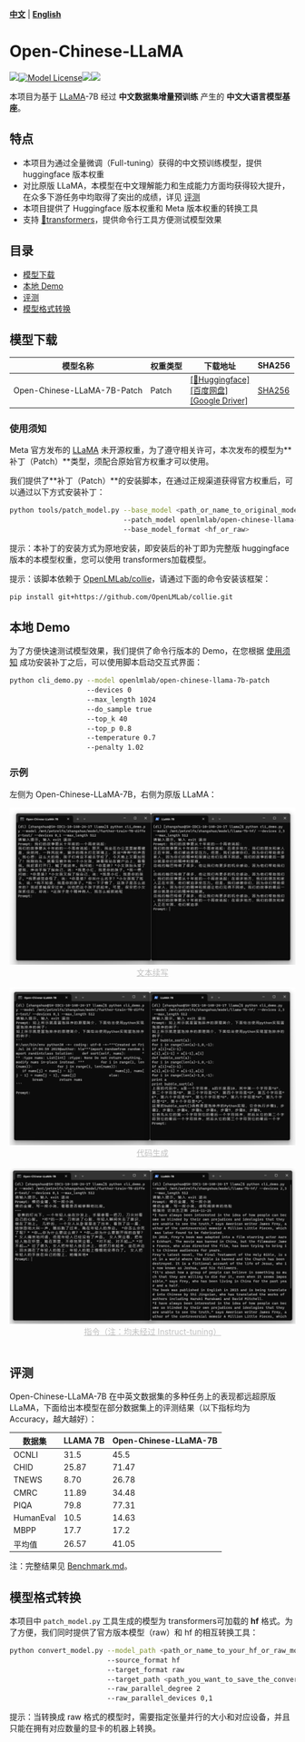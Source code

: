 [**中文**](./README.md) | [**English**](./README_EN.md)

# Open-Chinese-LLaMA

[![](https://img.shields.io/github/license/OpenLMLab/OpenChineseLLaMA?label=Code%20License)]()[![Model License](https://img.shields.io/badge/Model%20License-Apache_2.0-green.svg)]()[![](https://img.shields.io/github/last-commit/OpenLMLab/OpenChineseLLaMA)]()[![](https://img.shields.io/github/issues/OpenLMLab/OpenChineseLLaMA)]()

本项目为基于 [LLaMA](https://github.com/facebookresearch/llama)-7B 经过 **中文数据集增量预训练** 产生的 **中文大语言模型基座**。

## 特点

* 本项目为通过全量微调（Full-tuning）获得的中文预训练模型，提供 huggingface 版本权重
* 对比原版 LLaMA，本模型在中文理解能力和生成能力方面均获得较大提升，在众多下游任务中均取得了突出的成绩，详见 [评测](##评测)
* 本项目提供了 Huggingface 版本权重和 Meta 版本权重的转换工具
* 支持 [🤗transformers](https://github.com/huggingface/transformers)，提供命令行工具方便测试模型效果

## 目录
* [模型下载](##模型下载)
* [本地 Demo](##本地Demo)
* [评测](##评测)
* [模型格式转换](##模型格式转换)

## 模型下载

| 模型名称                    | 权重类型 | 下载地址                                                     | SHA256                 |
| --------------------------- | -------- | ------------------------------------------------------------ | ---------------------- |
| Open-Chinese-LLaMA-7B-Patch | Patch    | [[🤗Huggingface]]() <br> [[百度网盘]](https://pan.baidu.com/s/14E7iZKcH-5SHMDu97k70cg?pwd=gk34)<br>[[Google Driver]](https://drive.google.com/drive/folders/1THvuFzq_wojVfMLYV1qsSE_ddSjG0Ypv?usp=sharing) | [SHA256](./SHA256.txt) |

### 使用须知

Meta 官方发布的 [LLaMA](https://github.com/facebookresearch/llama) 未开源权重，为了遵守相关许可，本次发布的模型为**补丁（Patch）**类型，须配合原始官方权重才可以使用。

我们提供了**补丁（Patch）**的安装脚本，在通过正规渠道获得官方权重后，可以通过以下方式安装补丁：

```bash
python tools/patch_model.py --base_model <path_or_name_to_original_model>
                            --patch_model openlmlab/open-chinese-llama-7b-patch
                            --base_model_format <hf_or_raw>
```

提示：本补丁的安装方式为原地安装，即安装后的补丁即为完整版 huggingface 版本的本模型权重，您可以使用 transformers加载模型。

提示：该脚本依赖于 [OpenLMLab/collie](https://github.com/OpenLMLab/collie)，请通过下面的命令安装该框架：

```bash
pip install git+https://github.com/OpenLMLab/collie.git
```

## 本地 Demo

为了方便快速测试模型效果，我们提供了命令行版本的 Demo，在您根据 [使用须知](###使用须知) 成功安装补丁之后，可以使用脚本启动交互式界面：

```bash
python cli_demo.py --model openlmlab/open-chinese-llama-7b-patch
                   --devices 0
                   --max_length 1024
                   --do_sample true
                   --top_k 40
                   --top_p 0.8
                   --temperature 0.7
                   --penalty 1.02
```

### 示例

左侧为 Open-Chinese-LLaMA-7B，右侧为原版 LLaMA：

<div align=center><img src="./pics/cli_demo1.png"></div>
<center style="font-size:14px;color:#C0C0C0;text-decoration:underline">文本续写</center>
<br>
<div align=center><img src="./pics/cli_demo2.png"></div>
<center style="font-size:14px;color:#C0C0C0;text-decoration:underline">代码生成</center>
<br>
<div align=center><img src="./pics/cli_demo3.png"></div>
<center style="font-size:14px;color:#C0C0C0;text-decoration:underline">指令（注：均未经过 Instruct-tuning）</center>
<br>

## 评测

Open-Chinese-LLaMA-7B 在中英文数据集的多种任务上的表现都远超原版 LLaMA，下面给出本模型在部分数据集上的评测结果（以下指标均为 Accuracy，越大越好）：

| 数据集   | LLAMA 7B | Open-Chinese-LLaMA-7B |
| -------- | -------- | ----------- |
| OCNLI    | 31.5     | 45.5        | 
| CHID     | 25.87    | 71.47       | 
| TNEWS    | 8.70     | 26.78       | 
| CMRC     | 11.89    | 34.48       | 
| PIQA     | 79.8     | 77.31       |
| HumanEval | 10.5    | 14.63       |
| MBPP      | 17.7    | 17.2        |
| 平均值    | 26.57    | 41.05       |


注：完整结果见 [Benchmark.md](./benchmark/Benchmark.md)。

## 模型格式转换

本项目中 `patch_model.py` 工具生成的模型为 transformers可加载的 **hf** 格式。为了方便，我们同时提供了官方版本模型（raw）和 hf 的相互转换工具：

```bash
python convert_model.py --model_path <path_or_name_to_your_hf_or_raw_model>
                        --source_format hf
                        --target_format raw
                        --target_path <path_you_want_to_save_the_converted_model>
                        --raw_parallel_degree 2
                        --raw_parallel_devices 0,1
```

提示：当转换成 raw 格式的模型时，需要指定张量并行的大小和对应设备，并且只能在拥有对应数量的显卡的机器上转换。
